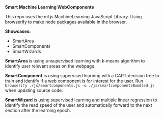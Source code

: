 **Smart Machine Learning WebComponents**

This repo uses the ml.js MachineLearning JavaScript Library.
Using browserify to make node packages available in the browser.

**Showcases:**

* SmartArea
* SmartComponents
* SmartWizards


__SmartArea__ is using unsupervised learning with k-means algorithm to identify user relevant areas on the webpage.

__SmartComponent__ is using supervised learning with a CART decision tree to train and identify if a web component is for
interest for the user.
Run `browserify ./js/smartcomponents.js -o ./js/smartcomponentsBundled.js` when updating
source code.


__SmartWizard__ is using supervised learning and multiple linear regression to identify the read speed of the user and
automatically forward to the next section after the learning epoch.
